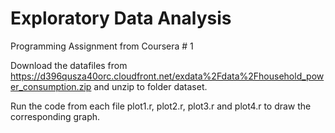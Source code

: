 # Exploratory Data Analysis 
Programming Assignment from Coursera # 1

Download the datafiles from https://d396qusza40orc.cloudfront.net/exdata%2Fdata%2Fhousehold_power_consumption.zip and unzip to folder dataset.

Run the code from each file plot1.r, plot2.r, plot3.r and plot4.r to draw the corresponding graph.
